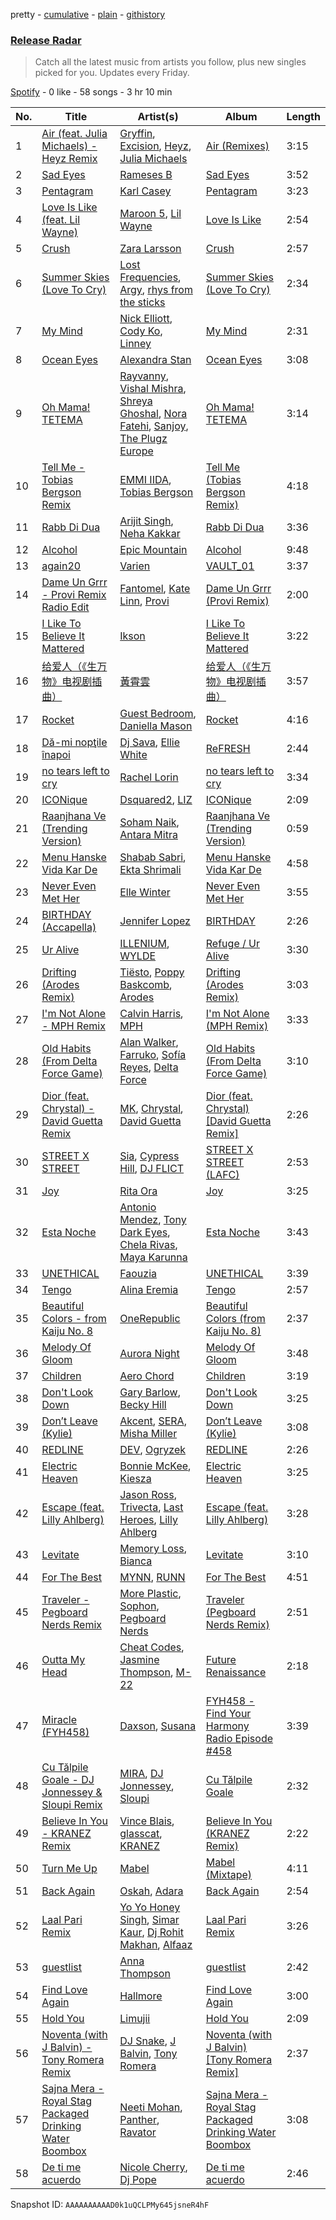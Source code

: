 pretty - [cumulative](/playlists/cumulative/37i9dQZEVXbvJfTkO3GeW5.md) - [plain](/playlists/plain/37i9dQZEVXbvJfTkO3GeW5) - [githistory](https://github.githistory.xyz/mdn522/spotify-playlist-archive/blob/main/playlists/plain/37i9dQZEVXbvJfTkO3GeW5)

### [Release Radar](https://open.spotify.com/playlist/37i9dQZEVXbvJfTkO3GeW5)

> Catch all the latest music from artists you follow, plus new singles picked for you\. Updates every Friday.

[Spotify](https://open.spotify.com/user/spotify) - 0 like - 58 songs - 3 hr 10 min

| No. | Title | Artist(s) | Album | Length |
|---|---|---|---|---|
| 1 | [Air \(feat\. Julia Michaels\) \- Heyz Remix](https://open.spotify.com/track/6iofbvGOH6F7QbAdXoQZSD) | [Gryffin](https://open.spotify.com/artist/2ZRQcIgzPCVaT9XKhXZIzh), [Excision](https://open.spotify.com/artist/5FKchcZpQOkqFvXBj1aCvb), [Heyz](https://open.spotify.com/artist/5X1EM1jg35YB5jmw7qVIlh), [Julia Michaels](https://open.spotify.com/artist/0ZED1XzwlLHW4ZaG4lOT6m) | [Air \(Remixes\)](https://open.spotify.com/album/1zUs78l5kO2iiNQr1qwDSo) | 3:15 |
| 2 | [Sad Eyes](https://open.spotify.com/track/1xD70CzJMyMD4EAVhbWVtZ) | [Rameses B](https://open.spotify.com/artist/06EfEcjc0vdvI6VNL0soIO) | [Sad Eyes](https://open.spotify.com/album/4r41Zp6OrFLbEKhOxKI3Bd) | 3:52 |
| 3 | [Pentagram](https://open.spotify.com/track/4Z055U4VIbA454JhlXwDwN) | [Karl Casey](https://open.spotify.com/artist/4oGlqi5TaK8r8K50fQhUbe) | [Pentagram](https://open.spotify.com/album/552nIy4egoqTF8ZzMrQSwH) | 3:23 |
| 4 | [Love Is Like \(feat\. Lil Wayne\)](https://open.spotify.com/track/46XtsFriNQjGM5enGQViSQ) | [Maroon 5](https://open.spotify.com/artist/04gDigrS5kc9YWfZHwBETP), [Lil Wayne](https://open.spotify.com/artist/55Aa2cqylxrFIXC767Z865) | [Love Is Like](https://open.spotify.com/album/0cMIntDigHjfYqnvgJjd3Q) | 2:54 |
| 5 | [Crush](https://open.spotify.com/track/79bteG47Ms3rUa9TTxhTzF) | [Zara Larsson](https://open.spotify.com/artist/1Xylc3o4UrD53lo9CvFvVg) | [Crush](https://open.spotify.com/album/66uFqZHRtk56y6wyj0EFst) | 2:57 |
| 6 | [Summer Skies \(Love To Cry\)](https://open.spotify.com/track/1z4TAq5AmDi3IkEizIn8Wn) | [Lost Frequencies](https://open.spotify.com/artist/7f5Zgnp2spUuuzKplmRkt7), [Argy](https://open.spotify.com/artist/1NaQOKgddaJipUtmptb7GI), [rhys from the sticks](https://open.spotify.com/artist/4tmqN5uP0Aj50ylHgfwvVa) | [Summer Skies \(Love To Cry\)](https://open.spotify.com/album/48MrowoKpht0sIjkQBeGYo) | 2:34 |
| 7 | [My Mind](https://open.spotify.com/track/5PrTRq9cPDVD32XORk8OEg) | [Nick Elliott](https://open.spotify.com/artist/5XDsMWG80WbtIJnFc3rLzL), [Cody Ko](https://open.spotify.com/artist/51etCwhy3kaQLY5Tj06PW5), [Linney](https://open.spotify.com/artist/0vomb9Zaob10lPzxBcIiNb) | [My Mind](https://open.spotify.com/album/5Z99AfzZzQx2z1c0m6NkW8) | 2:31 |
| 8 | [Ocean Eyes](https://open.spotify.com/track/0uVaUs3Wd9Qc824zd9R6Mc) | [Alexandra Stan](https://open.spotify.com/artist/0BmLNz4nSLfoWYW1cYsElL) | [Ocean Eyes](https://open.spotify.com/album/5iHlY0zMP5t8yfUc9erWmw) | 3:08 |
| 9 | [Oh Mama! TETEMA](https://open.spotify.com/track/6LWd4TAkJt6kfHIQatolHP) | [Rayvanny](https://open.spotify.com/artist/7G9dCn1mqomAa0ucJoBm6J), [Vishal Mishra](https://open.spotify.com/artist/5wJ1H6ud777odtZl5gG507), [Shreya Ghoshal](https://open.spotify.com/artist/0oOet2f43PA68X5RxKobEy), [Nora Fatehi](https://open.spotify.com/artist/76jfMJlfNPQsOBblO0ZaEA), [Sanjoy](https://open.spotify.com/artist/6qjhYs5KNSoSU6fNJqDGIo), [The Plugz Europe](https://open.spotify.com/artist/63qgmJRhJ07e8O9ez4IYql) | [Oh Mama! TETEMA](https://open.spotify.com/album/4G9k7MbNWjUNT6Zlr4p6HA) | 3:14 |
| 10 | [Tell Me \- Tobias Bergson Remix](https://open.spotify.com/track/27vKluyiUYJ7NeB5poW8X5) | [EMMI IIDA](https://open.spotify.com/artist/48cuVGUphasvPgtyetiLP5), [Tobias Bergson](https://open.spotify.com/artist/0OaBO8SytZzvzAO3NOWiv3) | [Tell Me \(Tobias Bergson Remix\)](https://open.spotify.com/album/3SZHnNlPwdHLBOpK0iY2wJ) | 4:18 |
| 11 | [Rabb Di Dua](https://open.spotify.com/track/57cx3rQnZ7gvd5Z5YB1XTn) | [Arijit Singh](https://open.spotify.com/artist/4YRxDV8wJFPHPTeXepOstw), [Neha Kakkar](https://open.spotify.com/artist/5f4QpKfy7ptCHwTqspnSJI) | [Rabb Di Dua](https://open.spotify.com/album/11Wh1QW3icDTDutcUUkCnZ) | 3:36 |
| 12 | [Alcohol](https://open.spotify.com/track/1TieJ11xg71Vq2hOudowW9) | [Epic Mountain](https://open.spotify.com/artist/7meq0SFt3BxWzjbt5EVBbT) | [Alcohol](https://open.spotify.com/album/240JGYWKZKduEl1yf10Kt8) | 9:48 |
| 13 | [again20](https://open.spotify.com/track/78Qbt4GWAbzsdJn3RGF41T) | [Varien](https://open.spotify.com/artist/2g1JSu9UfRcQQYb3b03Km7) | [VAULT\_01](https://open.spotify.com/album/31zpsPDFk4lcmai9hv8Ix6) | 3:37 |
| 14 | [Dame Un Grrr \- Provi Remix Radio Edit](https://open.spotify.com/track/20fzebeACMzZovFyFW3G0L) | [Fantomel](https://open.spotify.com/artist/5KSiZki8gCESiSq0z35Ald), [Kate Linn](https://open.spotify.com/artist/2b01rwtcqW5LyfVBMzIFQ4), [Provi](https://open.spotify.com/artist/09WKhhJl9OZwZEKXRoSnOo) | [Dame Un Grrr \(Provi Remix\)](https://open.spotify.com/album/2GDIY30MqJ2sfnFp7px5Mq) | 2:00 |
| 15 | [I Like To Believe It Mattered](https://open.spotify.com/track/5IffKhdBl0FVE2v5mZxlj9) | [Ikson](https://open.spotify.com/artist/0oaw4MsauBh5lIEBWqhi1r) | [I Like To Believe It Mattered](https://open.spotify.com/album/6dcGeYYSqrHcJVU8PqmyqB) | 3:22 |
| 16 | [给爱人（《生万物》电视剧插曲）](https://open.spotify.com/track/0psVsXn82a0z0XsVDwHRIL) | [黃霄雲](https://open.spotify.com/artist/2xwlufPslbQKrv1MXDBpIM) | [给爱人（《生万物》电视剧插曲）](https://open.spotify.com/album/5oeIqRS3obVxmcqk28IyeX) | 3:57 |
| 17 | [Rocket](https://open.spotify.com/track/7vZeSI39mhB26zv2SBi9do) | [Guest Bedroom](https://open.spotify.com/artist/0lZMwWZ9Wc2yXIym2wZVd0), [Daniella Mason](https://open.spotify.com/artist/2VJxb44nmZ4ECXBZFV1HBi) | [Rocket](https://open.spotify.com/album/1T5I9jUGRcSfHnM1mWruD7) | 4:16 |
| 18 | [Dă\-mi nopţile înapoi](https://open.spotify.com/track/5h292NwWxf5eHUOQkO4M27) | [Dj Sava](https://open.spotify.com/artist/0rDSGIC4lIxx1zc0eGJY42), [Ellie White](https://open.spotify.com/artist/16lySlGhucm6kS3sQ0FNFR) | [ReFRESH](https://open.spotify.com/album/32cs1CekZb58TUiUZWuQJU) | 2:44 |
| 19 | [no tears left to cry](https://open.spotify.com/track/6oJDeBz9x1gxLmvGOqP9JX) | [Rachel Lorin](https://open.spotify.com/artist/5DfLOANcWMxdeenpJ6Ksd2) | [no tears left to cry](https://open.spotify.com/album/2aejszJVrDZI8s7ox7eujc) | 3:34 |
| 20 | [ICONique](https://open.spotify.com/track/1BUVBh4uhA3WdiqAOmqC2z) | [Dsquared2](https://open.spotify.com/artist/0i7MOFjZKI1kRGzPDS35HY), [LIZ](https://open.spotify.com/artist/6t2Rja6dihuxH6Mrgyynp6) | [ICONique](https://open.spotify.com/album/53pFu1762QDUgGMbrF9ckg) | 2:09 |
| 21 | [Raanjhana Ve \(Trending Version\)](https://open.spotify.com/track/7mxVms779JezXoqj5lGZDP) | [Soham Naik](https://open.spotify.com/artist/6EpZnABzSqvQlgHPhT1QDM), [Antara Mitra](https://open.spotify.com/artist/2UwDJeoMqYers5Jmm75zm2) | [Raanjhana Ve \(Trending Version\)](https://open.spotify.com/album/6CXZpetsOfXApAwjQYrSLa) | 0:59 |
| 22 | [Menu Hanske Vida Kar De](https://open.spotify.com/track/18HPsIDNBAmQriGjGjRb4y) | [Shabab Sabri](https://open.spotify.com/artist/6uZv9f2du7TdOlOr5IjLE1), [Ekta Shrimali](https://open.spotify.com/artist/6DiH0fpcPa0SAC6gd42hJn) | [Menu Hanske Vida Kar De](https://open.spotify.com/album/0fxL2ryFeZoXOzBjTv2L12) | 4:58 |
| 23 | [Never Even Met Her](https://open.spotify.com/track/5xuc6xYKNtiWIwGWkCOOeM) | [Elle Winter](https://open.spotify.com/artist/7LkNpfFX2XpGAO0Amhtfhl) | [Never Even Met Her](https://open.spotify.com/album/5el2pylMBouSql5KHUbIvf) | 3:55 |
| 24 | [BIRTHDAY \(Accapella\)](https://open.spotify.com/track/0XxtkTMuzbN9W4DZ8QmzE0) | [Jennifer Lopez](https://open.spotify.com/artist/2DlGxzQSjYe5N6G9nkYghR) | [BIRTHDAY](https://open.spotify.com/album/36axSWbcvvNb4HwUtgHa6i) | 2:26 |
| 25 | [Ur Alive](https://open.spotify.com/track/0uPeets140UXoDJ7JowkNy) | [ILLENIUM](https://open.spotify.com/artist/45eNHdiiabvmbp4erw26rg), [WYLDE](https://open.spotify.com/artist/4M808tluYcN5j0aV5jp4ep) | [Refuge / Ur Alive](https://open.spotify.com/album/3Hymehl5lIAtEiLctZu9xJ) | 3:30 |
| 26 | [Drifting \(Arodes Remix\)](https://open.spotify.com/track/6Oy2VKOZ2sduYfNu7Eje3f) | [Tiësto](https://open.spotify.com/artist/2o5jDhtHVPhrJdv3cEQ99Z), [Poppy Baskcomb](https://open.spotify.com/artist/4STmXOXUF3UieHU46NWLVt), [Arodes](https://open.spotify.com/artist/4p2f8wUtltMAFuIJB4NR47) | [Drifting \(Arodes Remix\)](https://open.spotify.com/album/5bbRJwFsL9GVfBW4PHFIlt) | 3:03 |
| 27 | [I'm Not Alone \- MPH Remix](https://open.spotify.com/track/1z6pTKnrEpokcfwked9cNx) | [Calvin Harris](https://open.spotify.com/artist/7CajNmpbOovFoOoasH2HaY), [MPH](https://open.spotify.com/artist/62SCu33InHVq97VaWw3eof) | [I'm Not Alone \(MPH Remix\)](https://open.spotify.com/album/17Ig8wh18XZqSjxfzyXCW5) | 3:33 |
| 28 | [Old Habits \(From Delta Force Game\)](https://open.spotify.com/track/5tKCXGkAsVCQW2Wce51Gs3) | [Alan Walker](https://open.spotify.com/artist/7vk5e3vY1uw9plTHJAMwjN), [Farruko](https://open.spotify.com/artist/329e4yvIujISKGKz1BZZbO), [Sofía Reyes](https://open.spotify.com/artist/0haZhu4fFKt0Ag94kZDiz2), [Delta Force](https://open.spotify.com/artist/7LMRd2GY8us9EXHeY4Mi9G) | [Old Habits \(From Delta Force Game\)](https://open.spotify.com/album/6JC5LFS1ZhuNjN31EMfWWX) | 3:10 |
| 29 | [Dior \(feat\. Chrystal\) \- David Guetta Remix](https://open.spotify.com/track/5CboUpvvZdZRApvEVJppB3) | [MK](https://open.spotify.com/artist/1yqxFtPHKcGcv6SXZNdyT9), [Chrystal](https://open.spotify.com/artist/5bQ3wFgekuIMIcWJuxkqLK), [David Guetta](https://open.spotify.com/artist/1Cs0zKBU1kc0i8ypK3B9ai) | [Dior \(feat\. Chrystal\) \[David Guetta Remix\]](https://open.spotify.com/album/6UbRsSRjyIaCNvzJGmEQGO) | 2:26 |
| 30 | [STREET X STREET](https://open.spotify.com/track/0TTeiR2MFoLQvcI8kdGx65) | [Sia](https://open.spotify.com/artist/5WUlDfRSoLAfcVSX1WnrxN), [Cypress Hill](https://open.spotify.com/artist/4P0dddbxPil35MNN9G2MEX), [DJ FLICT](https://open.spotify.com/artist/5kGccnf4y59UqCEMOPzAXX) | [STREET X STREET \(LAFC\)](https://open.spotify.com/album/0JRb0dJsfPJtDJ5MIIpGZF) | 2:53 |
| 31 | [Joy](https://open.spotify.com/track/51zebAwN6zTBOw0ue2XLIP) | [Rita Ora](https://open.spotify.com/artist/5CCwRZC6euC8Odo6y9X8jr) | [Joy](https://open.spotify.com/album/5zWuDfviPKmQ8SdoMlgGat) | 3:25 |
| 32 | [Esta Noche](https://open.spotify.com/track/4CAaMPII1SQ9l1Ey4sBDjR) | [Antonio Mendez](https://open.spotify.com/artist/5EpTUFXQWNDbBsNxsOLnTJ), [Tony Dark Eyes](https://open.spotify.com/artist/3aJBHJUwHkjkGQ4zkG93HP), [Chela Rivas](https://open.spotify.com/artist/1NUXnGPzPYyTiaEegkod3n), [Maya Karunna](https://open.spotify.com/artist/3u6Bb6bZJcbtjB4VzuXj2u) | [Esta Noche](https://open.spotify.com/album/4IyfExlmVh1aAVvbZbPZGM) | 3:43 |
| 33 | [UNETHICAL](https://open.spotify.com/track/6QKpHmO41jkd9pTp0FfmHs) | [Faouzia](https://open.spotify.com/artist/5NhgsV7qPWHZqYEMKzbYvo) | [UNETHICAL](https://open.spotify.com/album/7JGdeYz3PWV1n79hAUxhTc) | 3:39 |
| 34 | [Tengo](https://open.spotify.com/track/6vMNao4AT6D51DPE9EDfik) | [Alina Eremia](https://open.spotify.com/artist/6cpj6MeLF0pLx34Un9Bpj3) | [Tengo](https://open.spotify.com/album/2bjNxDZCgkwqteFLhimblV) | 2:57 |
| 35 | [Beautiful Colors \- from Kaiju No\. 8](https://open.spotify.com/track/0baR1QmlC8CruupaxA1IYA) | [OneRepublic](https://open.spotify.com/artist/5Pwc4xIPtQLFEnJriah9YJ) | [Beautiful Colors \(from Kaiju No\. 8\)](https://open.spotify.com/album/2jljUUaSxmuX3aoDQNak4e) | 2:37 |
| 36 | [Melody Of Gloom](https://open.spotify.com/track/1qm28Tn0cpUVosgTcnwMHp) | [Aurora Night](https://open.spotify.com/artist/58PDMEzS2t3Ud9cI5epA12) | [Melody Of Gloom](https://open.spotify.com/album/4QzivCuvXgzcMIS4dfLBXh) | 3:48 |
| 37 | [Children](https://open.spotify.com/track/510tX0me6H3b4cY6kAJqKR) | [Aero Chord](https://open.spotify.com/artist/6lO3fSdhsdpeOcrbqAJsRU) | [Children](https://open.spotify.com/album/4rN8NvGWrP7soRAoYjz2e4) | 3:19 |
| 38 | [Don't Look Down](https://open.spotify.com/track/060VALM3GBwYuLva2Kg4r9) | [Gary Barlow](https://open.spotify.com/artist/3ZcbVcd3fsf9qKK02UVzGB), [Becky Hill](https://open.spotify.com/artist/4EPJlUEBy49EX1wuFOvtjK) | [Don't Look Down](https://open.spotify.com/album/09vETzLYeQ2RxuOOWYpkeY) | 3:25 |
| 39 | [Don’t Leave \(Kylie\)](https://open.spotify.com/track/3rZYXD5bAaKOpJvOyEqSJr) | [Akcent](https://open.spotify.com/artist/57Pw3FSi1qi2fOY4wKOKjK), [SERA](https://open.spotify.com/artist/3Anj5rCWtYTgRvV7pdq6GE), [Misha Miller](https://open.spotify.com/artist/3RyCLaPoUBr14rFufZ7Gnp) | [Don’t Leave \(Kylie\)](https://open.spotify.com/album/5pDOrPKuOlkwVwiYWaENFy) | 3:08 |
| 40 | [REDLINE](https://open.spotify.com/track/52IXXtvRbbRGL8NrP9xF3V) | [DEV](https://open.spotify.com/artist/7Ip2u3e5Nv6fFb5xyIHxEE), [Ogryzek](https://open.spotify.com/artist/1Sdc6ySbIvzO0X9vbyHzWm) | [REDLINE](https://open.spotify.com/album/0LvlcLYim5jjXWQW6pSU0k) | 2:26 |
| 41 | [Electric Heaven](https://open.spotify.com/track/2QGtkSwhGoBVZ7Gu9kCoXD) | [Bonnie McKee](https://open.spotify.com/artist/7dtJROxWQe3fxxF5t7o67N), [Kiesza](https://open.spotify.com/artist/4zxvC7CRGvggq9EWXOpwAo) | [Electric Heaven](https://open.spotify.com/album/7kj0ogoANmNMHRUqhDzw2v) | 3:25 |
| 42 | [Escape \(feat\. Lilly Ahlberg\)](https://open.spotify.com/track/1oDlQ0JGgXfXTWWrtmdOku) | [Jason Ross](https://open.spotify.com/artist/6CCTvLyIHqUhY6VQizt150), [Trivecta](https://open.spotify.com/artist/4AT7XlLBevgZIiKvZQ83ye), [Last Heroes](https://open.spotify.com/artist/3HHfEn7yPOy3IiHS6CHG97), [Lilly Ahlberg](https://open.spotify.com/artist/2s8bgT1CE6KOA0a2omeCDk) | [Escape \(feat\. Lilly Ahlberg\)](https://open.spotify.com/album/7v7d7AEWvKt5RMXg94MknR) | 3:28 |
| 43 | [Levitate](https://open.spotify.com/track/1gXsuEndqOqApPGOqXCTOV) | [Memory Loss](https://open.spotify.com/artist/7vtgsxOrAmBF7y1JxyKUm3), [Bianca](https://open.spotify.com/artist/43BmOTbp0fKzSvC4YxykMl) | [Levitate](https://open.spotify.com/album/5Gsiiv23FbgcMMqJNiDrPS) | 3:10 |
| 44 | [For The Best](https://open.spotify.com/track/2htlkJfp9X1yOtCAKOzACP) | [MYNN](https://open.spotify.com/artist/0yGZ8bfrQm12GUedvtbftI), [RUNN](https://open.spotify.com/artist/3l0H4QNiYYNdIsnZ4JgJAg) | [For The Best](https://open.spotify.com/album/1EhLnn2PVcYJ4KQmE4qaLN) | 4:51 |
| 45 | [Traveler \- Pegboard Nerds Remix](https://open.spotify.com/track/5pCCHVQzOKxn10NLzqCqZ6) | [More Plastic](https://open.spotify.com/artist/2pTv3pLM9Cw3tblbBHOAzN), [Sophon](https://open.spotify.com/artist/7AmI3Zl33iDdhRMvq0MiAV), [Pegboard Nerds](https://open.spotify.com/artist/0lLY20XpZ9yDobkbHI7u1y) | [Traveler \(Pegboard Nerds Remix\)](https://open.spotify.com/album/6xaWcDTQrvNITR8ZP6GBVa) | 2:51 |
| 46 | [Outta My Head](https://open.spotify.com/track/2iZwXPhlmYewx8zeCcJPvW) | [Cheat Codes](https://open.spotify.com/artist/7DMveApC7UnC2NPfPvlHSU), [Jasmine Thompson](https://open.spotify.com/artist/2TL8gYTNgD6nXkyuUdDrMg), [M\-22](https://open.spotify.com/artist/4WFtYn5RyU8VGPpPyW9Pxw) | [Future Renaissance](https://open.spotify.com/album/14WJvgC04sHE4m7HIXZ8Ri) | 2:18 |
| 47 | [Miracle \(FYH458\)](https://open.spotify.com/track/2GepsjPwpMuR9FmxJYjhH8) | [Daxson](https://open.spotify.com/artist/4WwMR8h0vztJLNgiL5ZFqW), [Susana](https://open.spotify.com/artist/5T8x61HRsjZo0CwH1rs6Kf) | [FYH458 \- Find Your Harmony Radio Episode \#458](https://open.spotify.com/album/6VOC4shQirFDg9FT3WZZUm) | 3:39 |
| 48 | [Cu Tălpile Goale \- DJ Jonnessey & Sloupi Remix](https://open.spotify.com/track/1jZi1agCrsDtiBhkC3eJFr) | [MIRA](https://open.spotify.com/artist/2nMFC7hWK0haX8ilvRpb59), [DJ Jonnessey](https://open.spotify.com/artist/1FFnh89ojKlsOfPnVZNtaF), [Sloupi](https://open.spotify.com/artist/0b9GbIoqaHNXwDtUtOFSjI) | [Cu Tălpile Goale](https://open.spotify.com/album/2Qcos2tXYYKx1rbprJ15hf) | 2:32 |
| 49 | [Believe In You \- KRANEZ Remix](https://open.spotify.com/track/5ny2OwmvbcFRk9uz5hFYfR) | [Vince Blais](https://open.spotify.com/artist/10gKXDvHvRN9O9VjYbR1zu), [glasscat](https://open.spotify.com/artist/1iZIgKdk4aQdTSupTIcRSQ), [KRANEZ](https://open.spotify.com/artist/66VfE1tRObLweW0u0vDMJo) | [Believe In You \(KRANEZ Remix\)](https://open.spotify.com/album/6Ht0bTkFjimf3IRHnFmY3x) | 2:22 |
| 50 | [Turn Me Up](https://open.spotify.com/track/22oEHkwJNQoiL1sd4aPDFH) | [Mabel](https://open.spotify.com/artist/1MIVXf74SZHmTIp4V4paH4) | [Mabel \(Mixtape\)](https://open.spotify.com/album/6OS0U3aDbC1pbbfPhrtZsc) | 4:11 |
| 51 | [Back Again](https://open.spotify.com/track/2wyrtPrEXPDQ32JM8KTHug) | [Oskah](https://open.spotify.com/artist/5z6X6OuE2HnFQY18w3ephk), [Adara](https://open.spotify.com/artist/3ZejoaXlP3oqmmTseylLDY) | [Back Again](https://open.spotify.com/album/3Xz03eyonOC13nqna9cXiL) | 2:54 |
| 52 | [Laal Pari Remix](https://open.spotify.com/track/6SFbm5N6yUPlJRaTp2Q5Q9) | [Yo Yo Honey Singh](https://open.spotify.com/artist/7uIbLdzzSEqnX0Pkrb56cR), [Simar Kaur](https://open.spotify.com/artist/5yI5MjFLwQwfP24OxchqN1), [Dj Rohit Makhan](https://open.spotify.com/artist/64iJ5lMqvZPyjI1YSvHtGj), [Alfaaz](https://open.spotify.com/artist/1xHIVVHhwnuYe0uCAip33C) | [Laal Pari Remix](https://open.spotify.com/album/3gGEbDpVBzNSDhJIajGwia) | 3:26 |
| 53 | [guestlist](https://open.spotify.com/track/3gKE21A9J7dwQBjC5VVLhR) | [Anna Thompson](https://open.spotify.com/artist/27CLGjeqClcaoBcr46Y0XC) | [guestlist](https://open.spotify.com/album/2JzYqQElPlUM1Ra4cSOqb9) | 2:42 |
| 54 | [Find Love Again](https://open.spotify.com/track/5q8oD3JonSIOSAVWKtkBfP) | [Hallmore](https://open.spotify.com/artist/5xNJEEXcQg0ohvWvnyYZXf) | [Find Love Again](https://open.spotify.com/album/3pqhhPYcGU4FpWJ2Dl1D05) | 3:00 |
| 55 | [Hold You](https://open.spotify.com/track/1g26xw8pUNAI02k5n1Yrfl) | [Limujii](https://open.spotify.com/artist/5wwtmRZaH7K74BXtobQ7tq) | [Hold You](https://open.spotify.com/album/4uih6Y53MEm81HViXrpInA) | 2:09 |
| 56 | [Noventa \(with J Balvin\) \- Tony Romera Remix](https://open.spotify.com/track/3RLVNDwFp3dVcdMnmhM8Kh) | [DJ Snake](https://open.spotify.com/artist/540vIaP2JwjQb9dm3aArA4), [J Balvin](https://open.spotify.com/artist/1vyhD5VmyZ7KMfW5gqLgo5), [Tony Romera](https://open.spotify.com/artist/7GQsOji7pfixzkLt63awo5) | [Noventa \(with J Balvin\) \[Tony Romera Remix\]](https://open.spotify.com/album/47H6oGgrbPUsUviwtTYeo5) | 2:37 |
| 57 | [Sajna Mera \- Royal Stag Packaged Drinking Water Boombox](https://open.spotify.com/track/4ukjoPUoqNf0HLdHpIEIks) | [Neeti Mohan](https://open.spotify.com/artist/3ZxZ03fj3tXBZHZWzvaLSM), [Panther](https://open.spotify.com/artist/1HnV8VaGdip3y1SpJPgft0), [Ravator](https://open.spotify.com/artist/1cZXy31snJUWXKwhWRyDgs) | [Sajna Mera \- Royal Stag Packaged Drinking Water Boombox](https://open.spotify.com/album/0fiBKAcxtBUPTjz8yOGQue) | 3:08 |
| 58 | [De ti me acuerdo](https://open.spotify.com/track/1oiIkU5RqEP44HcsYEp6nw) | [Nicole Cherry](https://open.spotify.com/artist/6rgOaYJps51uMmUyzm5fi7), [Dj Pope](https://open.spotify.com/artist/6v6C3dH5H2SYdvFyhxYLwp) | [De ti me acuerdo](https://open.spotify.com/album/0iP1S2FeHcX9Gqt7umCH6n) | 2:46 |

Snapshot ID: `AAAAAAAAAAD0k1uQCLPMy645jsneR4hF`
